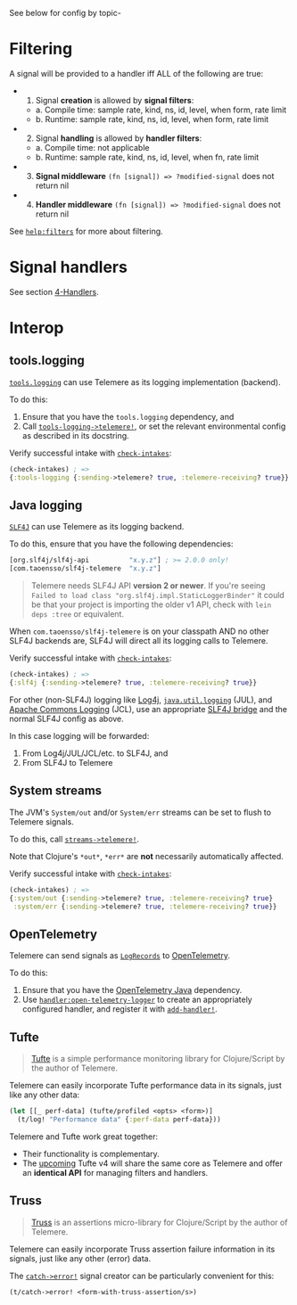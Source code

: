 See below for config by topic-

# Filtering

A signal will be provided to a handler iff ALL of the following are true:

- 1. Signal **creation** is allowed by **signal filters**:
	- a. Compile time: sample rate, kind, ns, id, level, when form, rate limit
	- b. Runtime: sample rate, kind, ns, id, level, when form, rate limit
	  
- 2. Signal **handling** is allowed by **handler filters**:
	- a. Compile time: not applicable
	- b. Runtime: sample rate, kind, ns, id, level, when fn, rate limit
	  
- 3. **Signal middleware** `(fn [signal]) => ?modified-signal` does not return nil
- 4. **Handler middleware** `(fn [signal]) => ?modified-signal` does not return nil

See [`help:filters`](https://cljdoc.org/d/com.taoensso/telemere/CURRENT/api/taoensso.telemere#help:filters) for more about filtering.

# Signal handlers

See section [4-Handlers](./4-Handlers).

# Interop

## tools.logging

[`tools.logging`](https://github.com/clojure/tools.logging) can use Telemere as its logging implementation (backend).

To do this:

1. Ensure that you have the `tools.logging` dependency, and
2. Call [`tools-logging->telemere!`](https://cljdoc.org/d/com.taoensso/telemere/CURRENT/api/taoensso.telemere.tools-logging#tools-logging-%3Etelemere!), or set the relevant environmental config as described in its docstring.

Verify successful intake with [`check-intakes`](https://cljdoc.org/d/com.taoensso/telemere/CURRENT/api/taoensso.telemere#check-intakes):

```clojure
(check-intakes) ; =>
{:tools-logging {:sending->telemere? true, :telemere-receiving? true}}
```

## Java logging

[`SLF4J`](https://www.slf4j.org/) can use Telemere as its logging backend.

To do this, ensure that you have the following dependencies:

```clojure
[org.slf4j/slf4j-api          "x.y.z"] ; >= 2.0.0 only!
[com.taoensso/slf4j-telemere  "x.y.z"]
```

> Telemere needs SLF4J API **version 2 or newer**. If you're seeing `Failed to load class "org.slf4j.impl.StaticLoggerBinder"` it could be that your project is importing the older v1 API, check with `lein deps :tree` or equivalent.

When `com.taoensso/slf4j-telemere` is on your classpath AND no other SLF4J backends are, SLF4J will direct all its logging calls to Telemere.

Verify successful intake with [`check-intakes`](https://cljdoc.org/d/com.taoensso/telemere/CURRENT/api/taoensso.telemere#check-intakes):

```clojure
(check-intakes) ; =>
{:slf4j {:sending->telemere? true, :telemere-receiving? true}}
```

For other (non-SLF4J) logging like [Log4j](https://logging.apache.org/log4j/2.x/), [`java.util.logging`](https://docs.oracle.com/javase/8/docs/api/java/util/logging/package-summary.html) (JUL), and [Apache Commons Logging](https://commons.apache.org/proper/commons-logging/) (JCL), use an appropriate [SLF4J bridge](https://www.slf4j.org/legacy.html) and the normal SLF4J config as above.

In this case logging will be forwarded:

1. From Log4j/JUL/JCL/etc. to SLF4J, and
2. From SLF4J to Telemere

## System streams

The JVM's `System/out` and/or `System/err` streams can be set to flush to Telemere signals.

To do this, call [`streams->telemere!`](https://cljdoc.org/d/com.taoensso/telemere/CURRENT/api/taoensso.telemere#streams-%3Etelemere!).

Note that Clojure's `*out*`, `*err*` are **not** necessarily automatically affected.

Verify successful intake with [`check-intakes`](https://cljdoc.org/d/com.taoensso/telemere/CURRENT/api/taoensso.telemere#check-intakes):

```clojure
(check-intakes) ; =>
{:system/out {:sending->telemere? true, :telemere-receiving? true}
 :system/err {:sending->telemere? true, :telemere-receiving? true}}
```

## OpenTelemetry

Telemere can send signals as [`LogRecords`](https://opentelemetry.io/docs/specs/otel/logs/data-model/) to [OpenTelemetry](https://opentelemetry.io/).

To do this:

1. Ensure that you have the [OpenTelemetry Java](https://github.com/open-telemetry/opentelemetry-java) dependency.
2. Use [`handler:open-telemetry-logger`](https://cljdoc.org/d/com.taoensso/telemere/CURRENT/api/taoensso.telemere.open-telemetry#handler:open-telemetry-logger) to create an appropriately configured handler, and register it with [`add-handler!`](https://cljdoc.org/d/com.taoensso/telemere/CURRENT/api/taoensso.telemere#add-handler!).

## Tufte

> [Tufte](https:/www.taoensso.com/tufte) is a simple performance monitoring library for Clojure/Script by the author of Telemere.

Telemere can easily incorporate Tufte performance data in its signals, just like any other data:

```clojure
(let [[_ perf-data] (tufte/profiled <opts> <form>)]
  (t/log! "Performance data" {:perf-data perf-data}))
```

Telemere and Tufte work great together:

- Their functionality is complementary.
- The [upcoming](https:/www.taoensso.com/roadmap) Tufte v4 will share the same core as Telemere and offer an **identical API** for managing filters and handlers.

## Truss

> [Truss](https://www.taoensso.com/truss) is an assertions micro-library for Clojure/Script by the author of Telemere.

Telemere can easily incorporate Truss assertion failure information in its signals, just like any other (error) data.

The [`catch->error!`](https://cljdoc.org/d/com.taoensso/telemere/CURRENT/api/taoensso.telemere#catch-%3Eerror!) signal creator can be particularly convenient for this:

```clojure
(t/catch->error! <form-with-truss-assertion/s>)
```